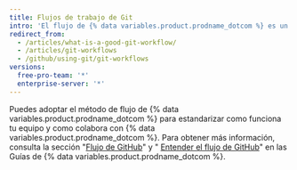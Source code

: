 ```yaml
---
title: Flujos de trabajo de Git
intro: 'El flujo de {% data variables.product.prodname_dotcom %} es un flujo de trabajo ligero basado en ramas que soporta equipos y proyectos que despliegan frecuentemente.'
redirect_from:
  - /articles/what-is-a-good-git-workflow/
  - /articles/git-workflows
  - /github/using-git/git-workflows
versions:
  free-pro-team: '*'
  enterprise-server: '*'
---
```

Puedes adoptar el método de flujo de {% data variables.product.prodname_dotcom %} para estandarizar como funciona tu equipo y como colabora con {% data variables.product.prodname_dotcom %}. Para obtener más información, consulta la sección "[Flujo de GitHub](/github/collaborating-with-issues-and-pull-requests/github-flow)" y " [Entender el flujo de GitHub](http://guides.github.com/overviews/flow/)" en las Guías de {% data variables.product.prodname_dotcom %}.
